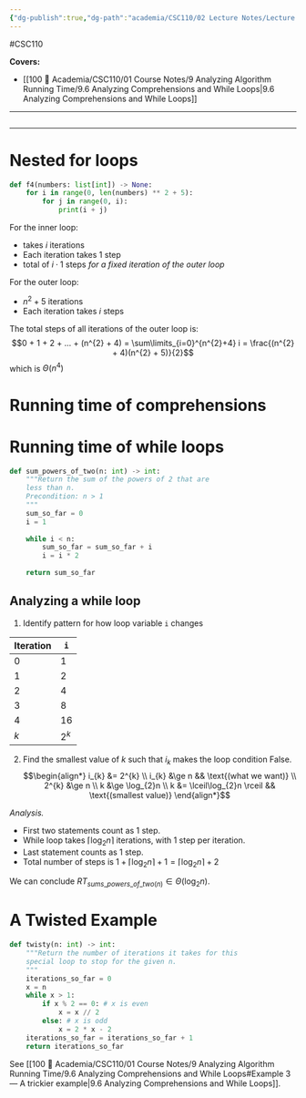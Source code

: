 ```yaml
---
{"dg-publish":true,"dg-path":"academia/CSC110/02 Lecture Notes/Lecture 23 More Running-Time Analysis.md","permalink":"/academia/csc-110/02-lecture-notes/lecture-23-more-running-time-analysis/","created":"2023-11-13T11:32:37.497-05:00","updated":"2023-11-15T00:47:35.795-05:00"}
---
```


#CSC110  

**Covers:**
- [[100 📒 Academia/CSC110/01 Course Notes/9 Analyzing Algorithm Running Time/9.6 Analyzing Comprehensions and While Loops\|9.6 Analyzing Comprehensions and While Loops]]
---
```table-of-contents
```
---

# Nested for loops

```python
def f4(numbers: list[int]) -> None:
	for i in range(0, len(numbers) ** 2 + 5):
		for j in range(0, i):
			print(i + j)
```

For the inner loop:
- takes $i$ iterations
- Each iteration takes 1 step
- total of $i \cdot 1$ steps *for a fixed iteration of the outer loop*

For the outer loop:
- $n^{2} + 5$ iterations
- Each iteration takes $i$ steps

The total steps of all iterations of the outer loop is:
  $$0 + 1 + 2 + ... + (n^{2} + 4) = \sum\limits_{i=0}^{n^{2}+4} i = \frac{(n^{2} + 4)(n^{2} + 5)}{2}$$
which is $\Theta(n^{4})$

# Running time of comprehensions

# Running time of while loops

```python
def sum_powers_of_two(n: int) -> int:
	"""Return the sum of the powers of 2 that are
	less than n.
	Precondition: n > 1
	"""
	sum_so_far = 0
	i = 1
	
	while i < n:
		sum_so_far = sum_so_far + i
		i = i * 2
	
	return sum_so_far
```

## Analyzing a while loop

1. Identify pattern for how loop variable `i` changes

| Iteration | `i` |
| --------- | --- |
| 0         | 1   |
| 1         | 2   |
| 2         | 4   |
| 3         | 8   |
| 4         | 16  |
| $k$       | $2^{k}$    |

2. Find the smallest value of $k$ such that $i_{k}$ makes the loop condition
False.
$$\begin{align*}
i_{k} &= 2^{k} \\
i_{k} &\ge n && \text{(what we want)} \\
2^{k} &\ge n \\
k &\ge \log_{2}n \\
k &= \lceil\log_{2}n \rceil && \text{(smallest value)}
\end{align*}$$

*Analysis.*
- First two statements count as 1 step.
- While loop takes $\lceil \log_{2}n \rceil$ iterations, with 1 step per iteration.
- Last statement counts as 1 step.
- Total number of steps is $1 + \lceil \log_{2}n \rceil + 1 = \lceil \log_{2}n \rceil + 2$

We can conclude $RT_{sums\_powers\_of\_{two} (n)}\in \Theta (\log_{2} n)$.

# A Twisted Example

```python
def twisty(n: int) -> int:
	"""Return the number of iterations it takes for this
	special loop to stop for the given n.
	"""
	iterations_so_far = 0
	x = n
	while x > 1:
		if x % 2 == 0: # x is even
			x = x // 2
		else: # x is odd
			x = 2 * x - 2
	iterations_so_far = iterations_so_far + 1
	return iterations_so_far
```

See [[100 📒 Academia/CSC110/01 Course Notes/9 Analyzing Algorithm Running Time/9.6 Analyzing Comprehensions and While Loops#Example 3 — A trickier example\|9.6 Analyzing Comprehensions and While Loops]].